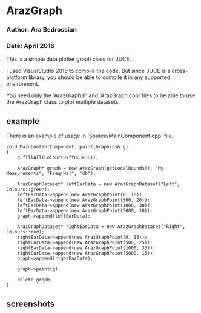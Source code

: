 # ArazGraph
### Author: Ara Bedrossian
### Date: April 2016

This is a simple data plotter graph class for JUCE.

I used VisualStudio 2015 to compile the code. But since JUCE is a cross-platform library, you should be able to compile it in any supported environment.

You need only the 'ArazGraph.h' and 'ArazGraph.cpp' files to be able to use the ArazGraph class to plot multiple datasets.

## example
There is an example of usage in 'Source/MainComponent.cpp' file.

```
void MainContentComponent::paint(Graphics& g)
{
	g.fillAll(Colour(0xff001F36));

	ArazGraph* graph = new ArazGraph(getLocalBounds(), "My Measurements", "Freq(Hz)", "db");

	ArazGraphDataset* leftEarData = new ArazGraphDataset("Left", Colours::green);
	leftEarData->append(new ArazGraphPoint(0, 10));
	leftEarData->append(new ArazGraphPoint(500, 20));
	leftEarData->append(new ArazGraphPoint(1000, 30));
	leftEarData->append(new ArazGraphPoint(5000, 10));
	graph->append(leftEarData);

	ArazGraphDataset* rightEarData = new ArazGraphDataset("Right", Colours::red);
	rightEarData->append(new ArazGraphPoint(0, 15));
	rightEarData->append(new ArazGraphPoint(500, 25));
	rightEarData->append(new ArazGraphPoint(1000, 35));
	rightEarData->append(new ArazGraphPoint(5000, 15));
	graph->append(rightEarData);

	graph->paint(g);

	delete graph;
}
```

## screenshots
